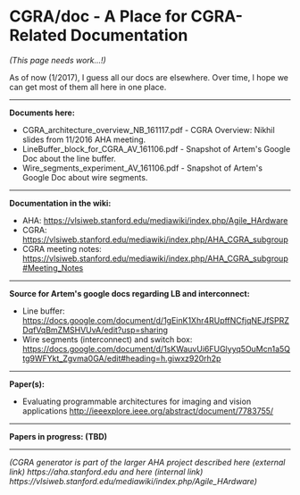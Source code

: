 # CGRA/doc - A Place for CGRA-Related Documentation

<i>(This page needs work...!)</i>

As of now (1/2017), I guess all our docs are elsewhere.  Over time, I hope we
can get most of them all here in one place.

-----
<b>Documents here:</b>
* CGRA_architecture_overview_NB_161117.pdf - CGRA Overview: Nikhil slides from 11/2016 AHA meeting.
* LineBuffer_block_for_CGRA_AV_161106.pdf - Snapshot of Artem's Google Doc about the line buffer.
* Wire_segments_experiment_AV_161106.pdf - Snapshot of Artem's Google Doc about wire segments.


-----
<b>Documentation in the wiki:</b>
* AHA: https://vlsiweb.stanford.edu/mediawiki/index.php/Agile_HArdware
* CGRA: https://vlsiweb.stanford.edu/mediawiki/index.php/AHA_CGRA_subgroup
* CGRA meeting notes: https://vlsiweb.stanford.edu/mediawiki/index.php/AHA_CGRA_subgroup#Meeting_Notes


-----
<b>Source for Artem's google docs regarding LB and interconnect:</b>
* Line buffer: https://docs.google.com/document/d/1gEinK1Xhr4RUpffNCfjqNEJfSPRZDqfVqBmZMSHVUvA/edit?usp=sharing
* Wire segments (interconnect) and switch box: https://docs.google.com/document/d/1sKWauvUi6FUGlyyq5OuMcn1a5Qtg9WFYkt_Zgvma0GA/edit#heading=h.giwxz920rh2p


-----
<b>Paper(s):</b>
* Evaluating programmable architectures for imaging and vision applications http://ieeexplore.ieee.org/abstract/document/7783755/ 


-----
<b>Papers in progress: (TBD)</b>


-----
<i>
(CGRA generator is part of the larger AHA project described here (external link)
https://aha.stanford.edu
and here (internal link)
https://vlsiweb.stanford.edu/mediawiki/index.php/Agile_HArdware)
</i>

